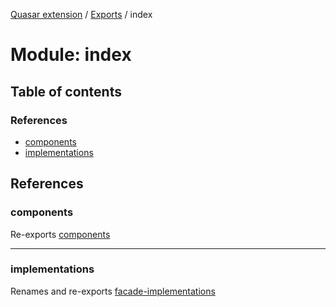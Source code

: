 [Quasar extension](../index.md) / [Exports](../modules.md) / index

# Module: index

## Table of contents

### References

- [components](index.md#components)
- [implementations](index.md#implementations)

## References

### components

Re-exports [components](components.md)

___

### implementations

Renames and re-exports [facade-implementations](facade_implementations.md)
